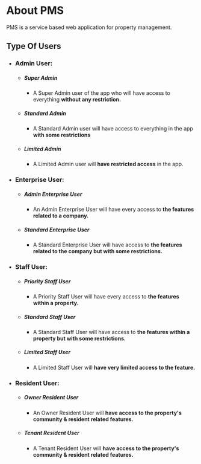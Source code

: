 # About PMS

PMS is a service based web application for property management.

## Type Of Users
  - ### Admin User:
    - ##### Super Admin
      - A Super Admin user of the app who will have access to everything <strong> without any restriction.</strong>
    - ##### Standard Admin
      - A Standard Admin user will have access to everything in the app <strong> with some restrictions</strong>
    - ##### Limited Admin
      - A Limited Admin user will <strong> have restricted access</strong> in the app.
  - ### Enterprise User:
    - ##### Admin Enterprise User
      - An Admin Enterprise User will have every access to <strong> the features related to a company.</strong>
    - ##### Standard Enterprise User
      - A Standard Enterprise User will have access to <strong> the features related to the company but with some restrictions.</strong>
  - ### Staff User:
    - ##### Priority Staff User
      - A Priority Staff User will have every access to <strong> the features within a property.</strong>
    - ##### Standard Staff User
      - A Standard Staff User will have access to <strong> the features within a property but with some restrictions. </strong>
    - ##### Limited Staff User
      - A Limited Staff User will <strong> have very limited access to the feature.</strong>
  - ### Resident User:
    - ##### Owner Resident User
      - An Owner Resident User will <strong> have access to the property's community & resident related features.</strong>
    - ##### Tenant Resident User
      - A Tenant Resident User will <strong> have access to the property's community & resident related features.</strong>

